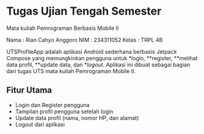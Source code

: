 # Tugas Ujian Tengah Semester
Mata kuliah Pemrograman Berbasis Mobile II

Nama   : Rian Cahyo Anggoro 
NIM    : 234311052
Kelas  : TRPL 4B


UTSProfileApp adalah aplikasi Android sederhana berbasis Jetpack Compose yang memungkinkan pengguna untuk *login, **register, **melihat data profil, **update data, dan **logout*. Aplikasi ini dibuat sebagai bagian dari tugas UTS mata kuliah Pemrograman Mobile II.

## Fitur Utama
- Login dan Register pengguna
- Tampilan profil pengguna setelah login
- Update data profil (nama, nomor HP, dan alamat)
- Logout dari aplikasi
